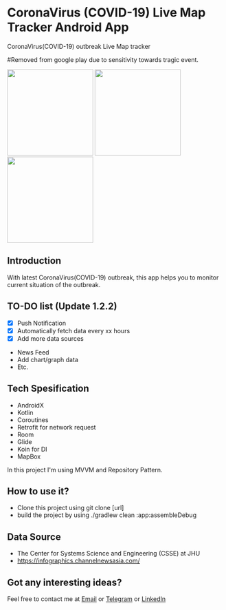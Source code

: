 # CoronaVirus (COVID-19) Live Map Tracker Android App

CoronaVirus(COVID-19) outbreak Live Map tracker 

<!-- [![PlayStore][playstore-image]][playstore-url] -->


#Removed from google play due to sensitivity towards tragic event.

<!-- Put the following at the end of README.md -->
<!-- [playstore-image]: https://play.google.com/intl/en_us/badges/static/images/badges/en_badge_web_generic.png -->

<!-- Setup URLs -->
<!-- [playstore-url]: https://play.google.com/store/apps/details?id=co.kyald.coronavirustracking&hl=en -->

<img src="https://raw.githubusercontent.com/Kyald1412/CoronaVirus-2019-nCoV-Live-Tracking/master/screenshots/Screenshot_1581621224_pixel_very_silver_portrait.png" width="200"> <img src="https://raw.githubusercontent.com/Kyald1412/CoronaVirus-2019-nCoV-Live-Tracking/master/screenshots/Screenshot_1581621226_pixel_very_silver_portrait.png" width="200"> <img src="https://raw.githubusercontent.com/Kyald1412/CoronaVirus-2019-nCoV-Live-Tracking/master/screenshots/Screenshot_1581621216_pixel_very_silver_portrait.png" width="200">


##  Introduction
With latest CoronaVirus(COVID-19) outbreak, this app helps you to monitor current situation of the outbreak.

## TO-DO list (Update 1.2.2)
- [x] Push Notification
- [x] Automatically fetch data every xx hours
- [x] Add more data sources
- News Feed
- Add chart/graph data
- Etc.

##  Tech Spesification
- AndroidX
- Kotlin
- Coroutines
- Retrofit for network request
- Room
- Glide
- Koin for DI
- MapBox

In this project I'm using MVVM and Repository Pattern.

##  How to use it?
- Clone this project using git clone [url]
- build the project by using ./gradlew clean :app:assembleDebug

## Data Source
- The Center for Systems Science and Engineering (CSSE) at JHU
- https://infographics.channelnewsasia.com/

## Got any interesting ideas?
Feel free to contact me at [Email](mailto:dhikyaldwiansyah@gmail.com) or [Telegram](https://t.me/Kyald) or [LinkedIn](https://www.linkedin.com/in/dhiky-aldwiansyah)

